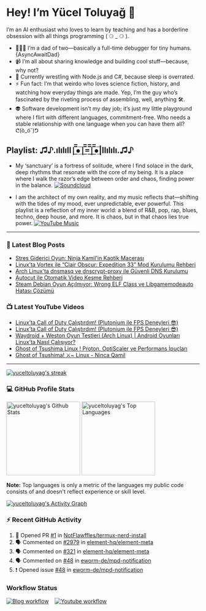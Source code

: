 # Hey! I’m Yücel Toluyağ 👋

I’m an AI enthusiast who loves to learn by teaching and has a borderline obsession with all things programming ( ⚆ _ ⚆ ).

- 👨‍👧‍👦 I’m a dad of two—basically a full-time debugger for tiny humans. {AsyncAwaitDad}
- 📹 I’m all about sharing knowledge and building cool stuff—because, why not?
- 🎒 Currently wrestling with Node.js and C#, because sleep is overrated.
- ⚡ Fun fact: I’m that weirdo who loves science fiction, history, and watching how everyday things are made. Yep, I’m the guy who’s fascinated by the riveting process of assembling, well, anything 🛠️.
- 👽 Software development isn’t my day job; it’s just my little playground where I flirt with different languages, commitment-free. Who needs a stable relationship with one language when you can have them all? ᕦ(ò_óˇ)ᕤ

## Playlist: ♫♪.ılılıll|̲̅̅●̲̅̅|̲̅̅=̲̅̅|̲̅̅●̲̅̅|llılılı.♫♪

- My ‘sanctuary’ is a fortress of solitude, where I find solace in the dark, deep rhythms that resonate with the core of my being. It is a place where I walk the razor’s edge between order and chaos, finding power in the balance.  [![Soundcloud](https://img.shields.io/badge/Soundcloud-FF3300?logo=Soundcloud&logoColor=darkwhite)](https://soundcloud.com/yuceltoluyag)

- I am the architect of my own reality, and my music reflects that—shifting with the tides of my mood, ever unpredictable, ever powerful. This playlist is a reflection of my inner world: a blend of R&B, pop, rap, blues, techno, deep house, and more. It is chaos, but in that chaos lies true power. [![YouTube Music](https://img.shields.io/badge/YouTube_Music-FF0000?logo=youtube-music&logoColor=a970ff)](https://www.youtube.com/playlist?list=PLKaWgYyghzWEkpHyRsCTw_yRgcjQLmAPM)

------


### 📕 Latest Blog Posts

<!-- BLOG-POST-LIST:START -->
- [Stres Giderici Oyun: Ninja Kamil&#39;in Kaotik Macerası](https://yuceltoluyag.github.io/ninja-kamil-ghost-of-tsushima-linux-macerasi/)
- [Linux’ta Vortex ile “Clair Obscur: Expedition 33” Mod Kurulumu Rehberi](https://yuceltoluyag.github.io/linux-vortex-clair-obscur-expedition-33-mod-kurulumu/)
- [Arch Linux&#39;ta dnsmasq ve dnscrypt-proxy ile Güvenli DNS Kurulumu](https://yuceltoluyag.github.io/arch-linux-dnsmasq-dnscrypt-proxy/)
- [Autocut ile Otomatik Video Kesme Rehberi](https://yuceltoluyag.github.io/autocut-otomatik-video-kesme-markdown-rehberi/)
- [Steam Debian Oyun Açılmıyor: Wrong ELF Class ve Libgamemodeauto Hatası Çözümü](https://yuceltoluyag.github.io/steam-debian-oyun-acilmiyor-wrong-elf-class-libgamemodeauto-hatasi-cozumu/)
<!-- BLOG-POST-LIST:END -->


### 📺 Latest YouTube Videos

<!-- YOUTUBE:START -->
- [Linux’ta Call of Duty Çalıştırdım! &lpar;Plutonium ile FPS Deneyleri 😎&rpar;](https://www.youtube.com/watch?v=R-VTXW-xV20)
- [Linux’ta Call of Duty Çalıştırdım! &lpar;Plutonium ile FPS Deneyleri 😎&rpar;](https://www.youtube.com/watch?v=J0b_jeQjlkw)
- [Waydroid + Weston Oyun Testleri &lpar;Arch Linux&rpar; | Android Oyunları Linux’ta Nasıl Çalışıyor?](https://www.youtube.com/watch?v=HVQBmWN5ZaU)
- [Ghost of Tsushima Linux ! Proton, OptiScaler ve Performans İpuçları](https://www.youtube.com/watch?v=R4zbnIoE5hk)
- [Ghost of Tsushima! ⚔️~  Linux -  Ninca Qamil](https://www.youtube.com/watch?v=igYBOo35Q-k)
<!-- YOUTUBE:END -->
-----------

<!-- GitHub Readme Streak Stats - https://github.com/yuceltoluyag/github-readme-streak-stats -->
  <p>
    <a href="https://github.com/yuceltoluyag/github-readme-streak-stats">
      <!-- Use https://streak-stats.demolab.com or self-host with your own Vercel app - visit https://git.io/streak-stats for instructions -->
      <img title="🔥 Get streak stats for your profile at git.io/streak-stats" alt="yuceltoluyag's streak" src="https://github-readme-streak-stats-eight.vercel.app/?user=yuceltoluyag&theme=monokai-metallian&hide_border=true&short_numbers=true"/>
    </a>
   
  </p>

  <h3>💻 GitHub Profile Stats</h3>

  <!-- https://github.com/anuraghazra/github-readme-stats -->

 <img alt="yuceltoluyag's Github Stats" src="https://denvercoder1-github-readme-stats.vercel.app/api/?username=yuceltoluyag&show_icons=true&include_all_commits=true&count_private=true&theme=react&hide_border=true&bg_color=1F222E&title_color=F85D7F&icon_color=F8D866" height="192px"/>
  <img alt="yuceltoluyag's Top Languages" src="https://denvercoder1-github-readme-stats.vercel.app/api/top-langs/?username=yuceltoluyag&langs_count=8&layout=compact&theme=react&hide_border=true&bg_color=1F222E&title_color=F85D7F&icon_color=F8D866&hide=Jupyter%20Notebook,Roff" height="192px"/>
  <br/>

  <b>Note:</b> Top languages is only a metric of the languages my public code consists of and doesn't reflect experience or skill level.
  
  <!-- https://github.com/ashutosh00710/github-readme-activity-graph -->

  <a href="https://github.com/ashutosh00710/github-readme-activity-graph"><img alt="yuceltoluyag's Activity Graph" src="https://github-readme-activity-graph.vercel.app/graph/?username=yuceltoluyag&bg_color=1F222E&color=F8D866&line=F85D7F&point=FFFFFF&hide_border=true" /></a>

  <h3>⚡ Recent GitHub Activity</h3>

  <!-- https://github.com/jamesgeorge007/github-activity-readme -->
  <!--START_SECTION:activity-->

1. 💪 Opened PR [#1](https://github.com/NotFlawffles/termux-nerd-install/pull/1) in [NotFlawffles/termux-nerd-install](https://github.com/NotFlawffles/termux-nerd-install)
2. 🗣 Commented on [#2979](https://github.com/element-hq/element-meta/issues/2979) in [element-hq/element-meta](https://github.com/element-hq/element-meta)
3. 🗣 Commented on [#321](https://github.com/element-hq/element-meta/issues/321) in [element-hq/element-meta](https://github.com/element-hq/element-meta)
4. 🗣 Commented on [#48](https://github.com/eworm-de/mpd-notification/issues/48) in [eworm-de/mpd-notification](https://github.com/eworm-de/mpd-notification)
5. ❗️ Opened issue [#48](https://github.com/eworm-de/mpd-notification/issues/48) in [eworm-de/mpd-notification](https://github.com/eworm-de/mpd-notification)
<!--END_SECTION:activity-->

</details>


### Workflow Status

[![Blog workflow](https://github.com/yuceltoluyag/yuceltoluyag/actions/workflows/blog-post-workflow.yml/badge.svg)](https://github.com/yuceltoluyag/yuceltoluyag/actions/workflows/blog-post-workflow.yml)
&nbsp;&nbsp;
[![Youtube workflow](https://github.com/yuceltoluyag/yuceltoluyag/actions/workflows/youtube-workflow.yml/badge.svg)](https://github.com/yuceltoluyag/yuceltoluyag/actions/workflows/youtube-workflow.yml)
